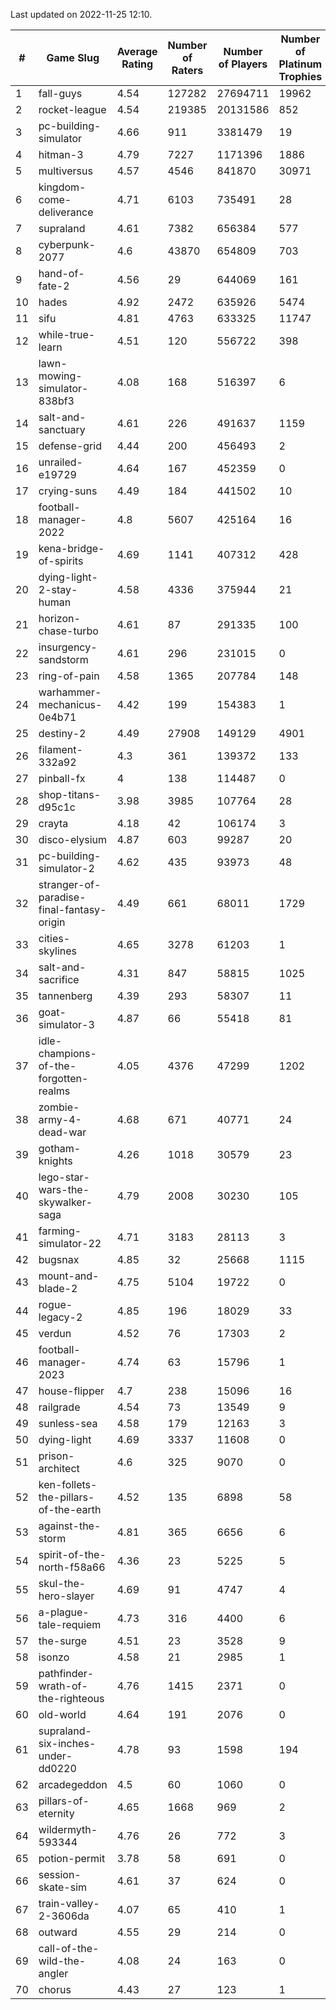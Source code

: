 Last updated on 2022-11-25 12:10.


|#|Game Slug|Average Rating|Number of Raters|Number of Players|Number of Platinum Trophies|Max Rarity (%)|
|---|---|---|---|---|---|---|
|1|fall-guys|4.54|127282|27694711|19962|4|
|2|rocket-league|4.54|219385|20131586|852|75|
|3|pc-building-simulator|4.66|911|3381479|19|48|
|4|hitman-3|4.79|7227|1171396|1886|48|
|5|multiversus|4.57|4546|841870|30971|78|
|6|kingdom-come-deliverance|4.71|6103|735491|28|30|
|7|supraland|4.61|7382|656384|577|99|
|8|cyberpunk-2077|4.6|43870|654809|703|62|
|9|hand-of-fate-2|4.56|29|644069|161|72|
|10|hades|4.92|2472|635926|5474|89|
|11|sifu|4.81|4763|633325|11747|96|
|12|while-true-learn|4.51|120|556722|398|93|
|13|lawn-mowing-simulator-838bf3|4.08|168|516397|6|88|
|14|salt-and-sanctuary|4.61|226|491637|1159|83|
|15|defense-grid|4.44|200|456493|2|80|
|16|unrailed-e19729|4.64|167|452359|0|3|
|17|crying-suns|4.49|184|441502|10|65|
|18|football-manager-2022|4.8|5607|425164|16|49|
|19|kena-bridge-of-spirits|4.69|1141|407312|428|94|
|20|dying-light-2-stay-human|4.58|4336|375944|21|0.6|
|21|horizon-chase-turbo|4.61|87|291335|100|83|
|22|insurgency-sandstorm|4.61|296|231015|0|6|
|23|ring-of-pain|4.58|1365|207784|148|96|
|24|warhammer-mechanicus-0e4b71|4.42|199|154383|1|24|
|25|destiny-2|4.49|27908|149129|4901|95|
|26|filament-332a92|4.3|361|139372|133|93|
|27|pinball-fx|4|138|114487|0|86|
|28|shop-titans-d95c1c|3.98|3985|107764|28|98|
|29|crayta|4.18|42|106174|3|23|
|30|disco-elysium|4.87|603|99287|20|28|
|31|pc-building-simulator-2|4.62|435|93973|48|75|
|32|stranger-of-paradise-final-fantasy-origin|4.49|661|68011|1729|98|
|33|cities-skylines|4.65|3278|61203|1|75|
|34|salt-and-sacrifice|4.31|847|58815|1025|91|
|35|tannenberg|4.39|293|58307|11|86|
|36|goat-simulator-3|4.87|66|55418|81|90|
|37|idle-champions-of-the-forgotten-realms|4.05|4376|47299|1202|0.5|
|38|zombie-army-4-dead-war|4.68|671|40771|24|66|
|39|gotham-knights|4.26|1018|30579|23|35|
|40|lego-star-wars-the-skywalker-saga|4.79|2008|30230|105|98|
|41|farming-simulator-22|4.71|3183|28113|3|80|
|42|bugsnax|4.85|32|25668|1115|97|
|43|mount-and-blade-2|4.75|5104|19722|0|6|
|44|rogue-legacy-2|4.85|196|18029|33|0.9|
|45|verdun|4.52|76|17303|2|73|
|46|football-manager-2023|4.74|63|15796|1|80|
|47|house-flipper|4.7|238|15096|16|93|
|48|railgrade|4.54|73|13549|9|98|
|49|sunless-sea|4.58|179|12163|3|37|
|50|dying-light|4.69|3337|11608|0|97|
|51|prison-architect|4.6|325|9070|0|38|
|52|ken-follets-the-pillars-of-the-earth|4.52|135|6898|58|49|
|53|against-the-storm|4.81|365|6656|6|26|
|54|spirit-of-the-north-f58a66|4.36|23|5225|5|59|
|55|skul-the-hero-slayer|4.69|91|4747|4|96|
|56|a-plague-tale-requiem|4.73|316|4400|6|92|
|57|the-surge|4.51|23|3528|9|94|
|58|isonzo|4.58|21|2985|1|61|
|59|pathfinder-wrath-of-the-righteous|4.76|1415|2371|0|39|
|60|old-world|4.64|191|2076|0|86|
|61|supraland-six-inches-under-dd0220|4.78|93|1598|194|99|
|62|arcadegeddon|4.5|60|1060|0|94|
|63|pillars-of-eternity|4.65|1668|969|2|80|
|64|wildermyth-593344|4.76|26|772|3|1|
|65|potion-permit|3.78|58|691|0|98|
|66|session-skate-sim|4.61|37|624|0|27|
|67|train-valley-2-3606da|4.07|65|410|1|88|
|68|outward|4.55|29|214|0|78|
|69|call-of-the-wild-the-angler|4.08|24|163|0|94|
|70|chorus|4.43|27|123|1|83|
